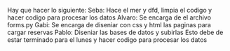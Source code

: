 Hay que hacer lo siguiente:
Seba: Hace el mer y dfd, limpia el codigo y hacer codigo para procesar los datos
Alvaro: Se encarga de el archivo forms.py
Gabi: Se encarga de diseniar con css y html las paginas para cargar reservas
Pablo: Diseniar las bases de datos y subirlas
Esto debe de estar terminado para el lunes y hacer codigo para procesar los datos
